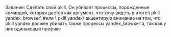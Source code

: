 Задание:
Сделать свой pkill. Он убивает процессы, порожденные командой, которая дается как аргумент. что хочу видеть в итоге:\\
pkill yandex_browser\\
#или \\
pkill yandex\\
акцентирую внимание на том, что pkill yandex должен убивать также процессы yandex_browser'a, так как у них одинаковый префикс
